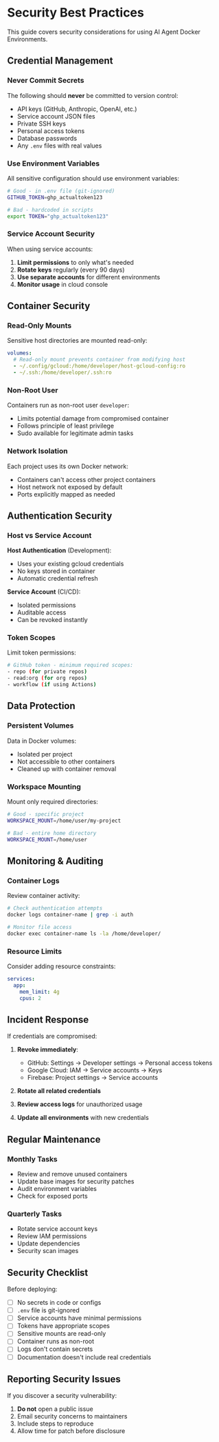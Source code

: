 # Security Best Practices

This guide covers security considerations for using AI Agent Docker Environments.

## Credential Management

### Never Commit Secrets

The following should **never** be committed to version control:
- API keys (GitHub, Anthropic, OpenAI, etc.)
- Service account JSON files
- Private SSH keys
- Personal access tokens
- Database passwords
- Any `.env` files with real values

### Use Environment Variables

All sensitive configuration should use environment variables:
```bash
# Good - in .env file (git-ignored)
GITHUB_TOKEN=ghp_actualtoken123

# Bad - hardcoded in scripts
export TOKEN="ghp_actualtoken123"
```

### Service Account Security

When using service accounts:

1. **Limit permissions** to only what's needed
2. **Rotate keys** regularly (every 90 days)
3. **Use separate accounts** for different environments
4. **Monitor usage** in cloud console

## Container Security

### Read-Only Mounts

Sensitive host directories are mounted read-only:
```yaml
volumes:
  # Read-only mount prevents container from modifying host
  - ~/.config/gcloud:/home/developer/host-gcloud-config:ro
  - ~/.ssh:/home/developer/.ssh:ro
```

### Non-Root User

Containers run as non-root user `developer`:
- Limits potential damage from compromised container
- Follows principle of least privilege
- Sudo available for legitimate admin tasks

### Network Isolation

Each project uses its own Docker network:
- Containers can't access other project containers
- Host network not exposed by default
- Ports explicitly mapped as needed

## Authentication Security

### Host vs Service Account

**Host Authentication** (Development):
- Uses your existing gcloud credentials
- No keys stored in container
- Automatic credential refresh

**Service Account** (CI/CD):
- Isolated permissions
- Auditable access
- Can be revoked instantly

### Token Scopes

Limit token permissions:
```bash
# GitHub token - minimum required scopes:
- repo (for private repos)
- read:org (for org repos)
- workflow (if using Actions)
```

## Data Protection

### Persistent Volumes

Data in Docker volumes:
- Isolated per project
- Not accessible to other containers
- Cleaned up with container removal

### Workspace Mounting

Mount only required directories:
```bash
# Good - specific project
WORKSPACE_MOUNT=/home/user/my-project

# Bad - entire home directory
WORKSPACE_MOUNT=/home/user
```

## Monitoring & Auditing

### Container Logs

Review container activity:
```bash
# Check authentication attempts
docker logs container-name | grep -i auth

# Monitor file access
docker exec container-name ls -la /home/developer/
```

### Resource Limits

Consider adding resource constraints:
```yaml
services:
  app:
    mem_limit: 4g
    cpus: 2
```

## Incident Response

If credentials are compromised:

1. **Revoke immediately**:
   - GitHub: Settings → Developer settings → Personal access tokens
   - Google Cloud: IAM → Service accounts → Keys
   - Firebase: Project settings → Service accounts

2. **Rotate all related credentials**

3. **Review access logs** for unauthorized usage

4. **Update all environments** with new credentials

## Regular Maintenance

### Monthly Tasks
- Review and remove unused containers
- Update base images for security patches
- Audit environment variables
- Check for exposed ports

### Quarterly Tasks
- Rotate service account keys
- Review IAM permissions
- Update dependencies
- Security scan images

## Security Checklist

Before deploying:
- [ ] No secrets in code or configs
- [ ] `.env` file is git-ignored
- [ ] Service accounts have minimal permissions
- [ ] Tokens have appropriate scopes
- [ ] Sensitive mounts are read-only
- [ ] Container runs as non-root
- [ ] Logs don't contain secrets
- [ ] Documentation doesn't include real credentials

## Reporting Security Issues

If you discover a security vulnerability:
1. **Do not** open a public issue
2. Email security concerns to maintainers
3. Include steps to reproduce
4. Allow time for patch before disclosure
